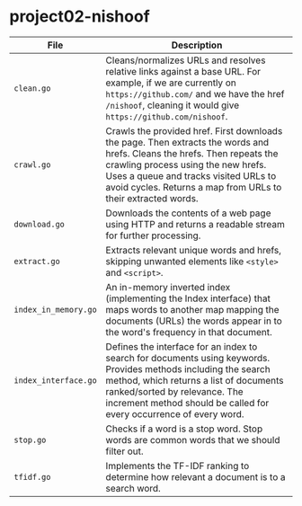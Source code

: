 # project02-nishoof

| File                 | Description                                                                                                                                                                                                                                                             |
| -------------------- | ----------------------------------------------------------------------------------------------------------------------------------------------------------------------------------------------------------------------------------------------------------------------- |
| `clean.go`           | Cleans/normalizes URLs and resolves relative links against a base URL. For example, if we are currently on `https://github.com/` and we have the href `/nishoof`, cleaning it would give `https://github.com/nishoof`.                                                  |
| `crawl.go`           | Crawls the provided href. First downloads the page. Then extracts the words and hrefs. Cleans the hrefs. Then repeats the crawling process using the new hrefs. Uses a queue and tracks visited URLs to avoid cycles. Returns a map from URLs to their extracted words. |
| `download.go`        | Downloads the contents of a web page using HTTP and returns a readable stream for further processing.                                                                                                                                                                   |
| `extract.go`         | Extracts relevant unique words and hrefs, skipping unwanted elements like `<style>` and `<script>`.                                                                                                                                                                     |
| `index_in_memory.go` | An in-memory inverted index (implementing the Index interface) that maps words to another map mapping the documents (URLs) the words appear in to the word's frequency in that document.                                                                                |
| `index_interface.go` | Defines the interface for an index to search for documents using keywords. Provides methods including the search method, which returns a list of documents ranked/sorted by relevance. The increment method should be called for every occurrence of every word.        |
| `stop.go`            | Checks if a word is a stop word. Stop words are common words that we should filter out.                                                                                                                                                                                 |
| `tfidf.go`           | Implements the TF-IDF ranking to determine how relevant a document is to a search word.                                                                                                                                                                                 |
